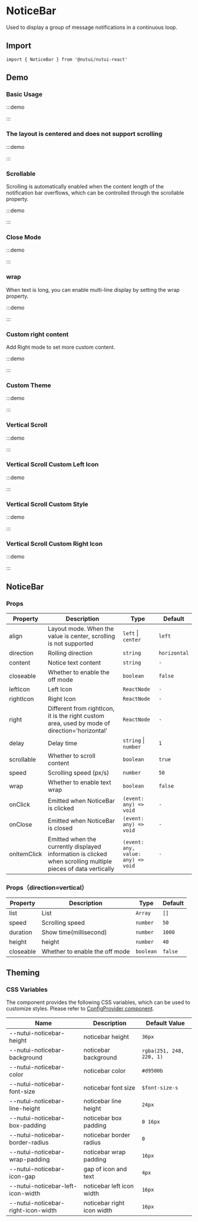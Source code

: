 # NoticeBar

Used to display a group of message notifications in a continuous loop.

## Import

```tsx
import { NoticeBar } from '@nutui/nutui-react'
```

## Demo

### Basic Usage

:::demo

<CodeBlock src='h5/demo1.tsx'></CodeBlock>

:::

### The layout is centered and does not support scrolling

:::demo

<CodeBlock src='h5/demo2.tsx'></CodeBlock>

:::

### Scrollable

Scrolling is automatically enabled when the content length of the notification bar overflows, which can be controlled through the scrollable property.

:::demo

<CodeBlock src='h5/demo3.tsx'></CodeBlock>

:::

### Close Mode

:::demo

<CodeBlock src='h5/demo4.tsx'></CodeBlock>

:::

### wrap

When text is long, you can enable multi-line display by setting the wrap property.

:::demo

<CodeBlock src='h5/demo5.tsx'></CodeBlock>

:::

### Custom right content

Add Right mode to set more custom content.

:::demo

<CodeBlock src='h5/demo6.tsx'></CodeBlock>

:::

### Custom Theme

:::demo

<CodeBlock src='h5/demo7.tsx'></CodeBlock>

:::

### Vertical Scroll

:::demo

<CodeBlock src='h5/demo8.tsx'></CodeBlock>

:::

### Vertical Scroll Custom Left Icon

:::demo

<CodeBlock src='h5/demo9.tsx'></CodeBlock>

:::

### Vertical Scroll Custom Style

:::demo

<CodeBlock src='h5/demo10.tsx'></CodeBlock>

:::

### Vertical Scroll Custom Right Icon

:::demo

<CodeBlock src='h5/demo11.tsx'></CodeBlock>

:::

## NoticeBar

### Props

| Property | Description | Type | Default |
| --- | --- | --- | --- |
| align | Layout mode. When the value is center, scrolling is not supported | `left` \| `center` | `left` |
| direction | Rolling direction | `string` | `horizontal` |
| content | Notice text content | `string` | `-` |
| closeable | Whether to enable the off mode | `boolean` | `false` |
| leftIcon | Left Icon | `ReactNode` | `-` |
| rightIcon | Right Icon | `ReactNode` | `-` |
| right | Different from rightIcon, it is the right custom area, used by mode of direction='horizontal' | `ReactNode` | `-` |
| delay | Delay time | `string` \| `number` | `1` |
| scrollable | Whether to scroll content | `boolean` | `true` |
| speed | Scrolling speed (px/s) | `number` | `50` |
| wrap | Whether to enable text wrap | `boolean` | `false` |
| onClick | Emitted when NoticeBar is clicked | `(event: any) => void` | `-` |
| onClose | Emitted when NoticeBar is closed | `(event: any) => void` | `-` |
| onItemClick | Emitted when the currently displayed information is clicked when scrolling multiple pieces of data vertically | `(event: any, value: any) => void` | `-` |

### Props（direction=vertical）

| Property | Description | Type | Default |
| --- | --- | --- | --- |
| list | List | `Array` | `[]` |
| speed | Scrolling speed | `number` | `50` |
| duration | Show time(millisecond) | `number` | `1000` |
| height | height | `number` | `40` |
| closeable | Whether to enable the off mode | `boolean` | `false` |

## Theming

### CSS Variables

The component provides the following CSS variables, which can be used to customize styles. Please refer to [ConfigProvider component](#/en-US/component/configprovider).

| Name | Description | Default Value |
| --- | --- | --- |
| \--nutui-noticebar-height | noticebar height | `36px` |
| \--nutui-noticebar-background | noticebar background | `rgba(251, 248, 220, 1)` |
| \--nutui-noticebar-color | noticebar color | `#d9500b` |
| \--nutui-noticebar-font-size | noticebar font size | `$font-size-s` |
| \--nutui-noticebar-line-height | noticebar line height | `24px` |
| \--nutui-noticebar-box-padding | noticebar box padding | `0 16px` |
| \--nutui-noticebar-border-radius | noticebar border radius | `0` |
| \--nutui-noticebar-wrap-padding | noticebar wrap padding | `16px` |
| \--nutui-noticebar-icon-gap | gap of icon and text | `4px` |
| \--nutui-noticebar-left-icon-width | noticebar left icon width | `16px` |
| \--nutui-noticebar-right-icon-width | noticebar right icon width | `16px` |
